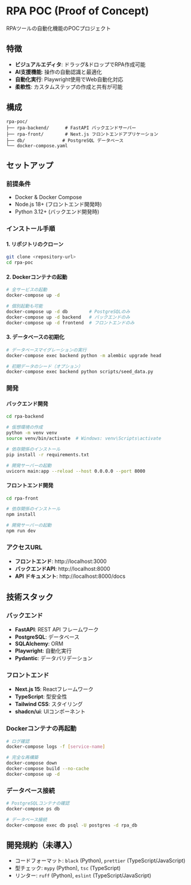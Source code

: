 # RPA POC (Proof of Concept)

RPAツールの自動化機能のPOCプロジェクト

## 特徴

- **ビジュアルエディタ**: ドラッグ&ドロップでRPA作成可能
- **AI支援機能**: 操作の自動認識と最適化
- **自動化実行**: Playwright使用でWeb自動化対応
- **柔軟性**: カスタムステップの作成と共有が可能

## 構成

```
rpa-poc/
├── rpa-backend/      # FastAPI バックエンドサーバー
├── rpa-front/        # Next.js フロントエンドアプリケーション
├── db/              # PostgreSQL データベース
└── docker-compose.yaml
```

## セットアップ

### 前提条件

- Docker & Docker Compose
- Node.js 18+ (フロントエンド開発時)
- Python 3.12+ (バックエンド開発時)

### インストール手順

#### 1. リポジトリのクローン

```bash
git clone <repository-url>
cd rpa-poc
```

#### 2. Dockerコンテナの起動

```bash
# 全サービスの起動
docker-compose up -d

# 個別起動も可能
docker-compose up -d db        # PostgreSQLのみ
docker-compose up -d backend   # バックエンドのみ
docker-compose up -d frontend  # フロントエンドのみ
```

#### 3. データベースの初期化

```bash
# データベースマイグレーションの実行
docker-compose exec backend python -m alembic upgrade head

# 初期データのシード（オプション）
docker-compose exec backend python scripts/seed_data.py
```

### 開発

#### バックエンド開発

```bash
cd rpa-backend

# 仮想環境の作成
python -m venv venv
source venv/bin/activate  # Windows: venv\Scripts\activate

# 依存関係のインストール
pip install -r requirements.txt

# 開発サーバーの起動
uvicorn main:app --reload --host 0.0.0.0 --port 8000
```

#### フロントエンド開発

```bash
cd rpa-front

# 依存関係のインストール
npm install

# 開発サーバーの起動
npm run dev
```

### アクセスURL

- **フロントエンド**: http://localhost:3000
- **バックエンドAPI**: http://localhost:8000
- **API ドキュメント**: http://localhost:8000/docs

## 技術スタック

### バックエンド
- **FastAPI**: REST API フレームワーク
- **PostgreSQL**: データベース
- **SQLAlchemy**: ORM
- **Playwright**: 自動化実行
- **Pydantic**: データバリデーション

### フロントエンド
- **Next.js 15**: Reactフレームワーク
- **TypeScript**: 型安全性
- **Tailwind CSS**: スタイリング
- **shadcn/ui**: UIコンポーネント


### Dockerコンテナの再起動

```bash
# ログ確認
docker-compose logs -f [service-name]

# 完全な再構築
docker-compose down
docker-compose build --no-cache
docker-compose up -d
```

### データベース接続

```bash
# PostgreSQLコンテナの確認
docker-compose ps db

# データベース接続
docker-compose exec db psql -U postgres -d rpa_db
```


## 開発規約（未導入）

- コードフォーマット: `black` (Python), `prettier` (TypeScript/JavaScript)
- 型チェック: `mypy` (Python), `tsc` (TypeScript)
- リンター: `ruff` (Python), `eslint` (TypeScript/JavaScript)
